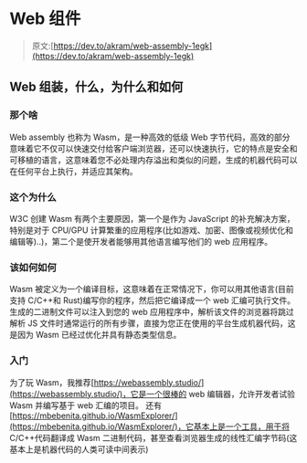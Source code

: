# Web 组件

> 原文:[https://dev.to/akram/web-assembly-1egk](https://dev.to/akram/web-assembly-1egk)

## Web 组装，什么，为什么和如何

### 那个啥

Web assembly 也称为 Wasm，是一种高效的低级 Web 字节代码，高效的部分意味着它不仅可以快速交付给客户端浏览器，还可以快速执行，它的特点是安全和可移植的语言，这意味着您不必处理内存溢出和类似的问题，生成的机器代码可以在任何平台上执行，并适应其架构。

### 这个为什么

W3C 创建 Wasm 有两个主要原因，第一个是作为 JavaScript 的补充解决方案，特别是对于 CPU/GPU 计算繁重的应用程序(比如游戏、加密、图像或视频优化和编辑等)..)，第二个是使开发者能够用其他语言编写他们的 web 应用程序。

### 该如何如何

Wasm 被定义为一个编译目标，这意味着在正常情况下，你可以用其他语言(目前支持 C/C++和 Rust)编写你的程序，然后把它编译成一个 web 汇编可执行文件。
生成的二进制文件可以注入到您的 web 应用程序中，解析该文件的浏览器将跳过解析 JS 文件时通常运行的所有步骤，直接为您正在使用的平台生成机器代码，这是因为 Wasm 已经过优化并具有静态类型信息。

### 入门

为了玩 Wasm，我推荐[https://webassembly.studio/](https://webassembly.studio/)，它是一个很棒的 web 编辑器，允许开发者试验 Wasm 并编写基于 web 汇编的项目。
还有[https://mbebenita.github.io/WasmExplorer/](https://mbebenita.github.io/WasmExplorer/)，它基本上是一个工具，用于将 C/C++代码翻译成 Wasm 二进制代码，甚至查看浏览器生成的线性汇编字节码(这基本上是机器代码的人类可读中间表示)